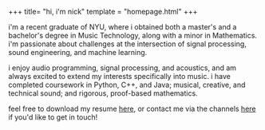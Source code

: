 +++
title= "hi, i'm nick"
template = "homepage.html"
+++

i'm a recent graduate of NYU, where i obtained both a master's and a bachelor's degree in Music Technology, along with a minor in Mathematics. i'm passionate about challenges at the intersection of signal processing, sound engineering, and machine learning. 

i enjoy audio programming, signal processing, and acoustics, and am always excited to extend my interests specifically into music. i have completed coursework in Python, C++, and Java; musical, creative, and technical sound; and rigorous, proof-based mathematics.

feel free to download my resume [here](<../Nick Boyko Resume.pdf>), or contact me via the channels [here](../contact) if you'd like to get in touch!



<!-- Checkout all the [options you can configure](./posts/configuration) and the [example pages](./tags/example/). -->
